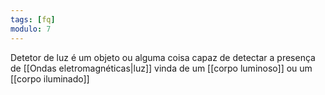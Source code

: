 ```yaml
---
tags: [fq]
modulo: 7
---
```


Detetor de luz é um objeto ou alguma coisa capaz de detectar a presença de [[Ondas eletromagnéticas|luz]] vinda de um [[corpo luminoso]] ou um [[corpo iluminado]]